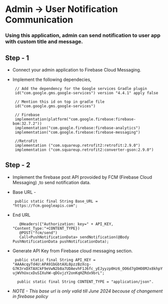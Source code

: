 # Admin -> User Notification Communication
### Using this application, admin can send notification to user app with custom title and message.

## Step - 1
 - Connect your admin application to Firebase Cloud Messaging.
 - Implement the following dependecies,

        // Add the dependency for the Google services Gradle plugin
        id("com.google.gms.google-services") version "4.4.1" apply false

        // Mention this id on top in gradle file
        id("com.google.gms.google-services")

        // Firebase
        implementation(platform("com.google.firebase:firebase-bom:32.7.2"))
        implementation("com.google.firebase:firebase-analytics")
        implementation("com.google.firebase:firebase-messaging")

        //RetroFit
        implementation ("com.squareup.retrofit2:retrofit:2.9.0")
        implementation ("com.squareup.retrofit2:converter-gson:2.9.0")

## Step - 2
 - Implement the firebase post API provoided by FCM (Firebase Cloud Messaging) ,to send notification data.

 - Base URL -
 
        public static final String Base_URL = "https://fcm.googleapis.com";
 

- End URL

         @Headers({"Authorization: key=" + API_KEY, "Content_Type:"+CONTENT_TYPE})
         @POST("fcm/send")
         Call<PushNotificationData> sendNotification(@Body PushNotificationData pushNotificationData);
- Generate API Key from Firebase cloud messaging section.

       public static final String API_KEY = "AAAAcqyTd4U:APA91bGbtAXL0pzzBzXcg-G7K3rxDXTAXCkF9eVwN2b8a7UDAevhF1J6fc_yEJyyzp0Hz6_OO6d7gOHO8MJx8khpYFNoSokOF6e3-ujWVhUxcxDuSIXuhW-qDGvjzY2onKqHZRdx9brL";

        public static final String CONTENT_TYPE = "application/json".

- *NOTE - This base url is only valid till June 2024 becouse of changement in firebase policy*


 
